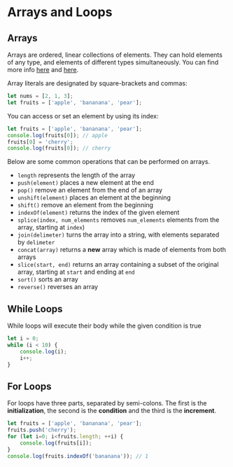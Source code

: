 
# Arrays and Loops

## Arrays
Arrays are ordered, linear collections of elements. They can hold elements of any type, and elements of different types simultaneously. You can find more info [here](https://developer.mozilla.org/en-US/docs/Web/JavaScript/Reference/Global_Objects/Array) and [here](https://www.w3schools.com/jsref/jsref_obj_array.asp).


Array literals are designated by square-brackets and commas:

```javascript
let nums = [2, 1, 3];
let fruits = ['apple', 'bananana', 'pear'];
```

You can access or set an element by using its index:

```javascript
let fruits = ['apple', 'bananana', 'pear'];
console.log(fruits[0]); // apple
fruits[0] = 'cherry';
console.log(fruits[0]); // cherry
```

Below are some common operations that can be performed on arrays.

- `length` represents the length of the array 
- `push(element)` places a new element at the end
- `pop()` remove an element from the end of an array
- `unshift(element)` places an element at the beginning
- `shift()` remove an element from the beginning
- `indexOf(element)` returns the index of the given element
- `splice(index, num_elements` removes `num_elements` elements from the array, starting at `index`)
- `join(delimeter)` turns the array into a string, with elements separated by `delimeter`
- `concat(array)` returns a **new** array which is made of elements from both arrays
- `slice(start, end)` returns an array containing a subset of the original array, starting at `start` and ending at `end`
- `sort()` sorts an array
- `reverse()` reverses an array



## While Loops

While loops will execute their body while the given condition is true

```javascript
let i = 0;
while (i < 10) {
    console.log(i);
    i++;
}
```


## For Loops

For loops have three parts, separated by semi-colons. The first is the **initialization**, the second is the **condition** and the third is the **increment**.

```javascript
let fruits = ['apple', 'bananana', 'pear'];
fruits.push('cherry');
for (let i=0; i<fruits.length; ++i) {
    console.log(fruits[i]);
}
console.log(fruits.indexOf('bananana')); // 1
```

